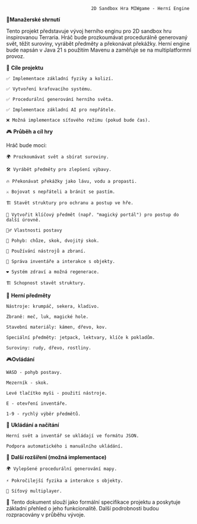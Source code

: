                                     2D Sandbox Hra MIWgame - Herní Engine


📌**Manažerské shrnutí**

Tento projekt představuje vývoj herního enginu pro 2D sandbox hru inspirovanou Terraria. Hráč bude prozkoumávat procedurálně generovaný svět, těžit suroviny, vyrábět předměty a překonávat překážky. Herní engine bude napsán v Java 21 s použitím Mavenu a zaměřuje se na multiplatformní provoz.


🎯 **Cíle projektu**

    ✅ Implementace základní fyziky a kolizí.

    ✅ Vytvoření krafovacího systému.

    ✅ Procedurální generování herního světa.

    ✅ Implementace základní AI pro nepřátele.

    ❌ Možná implementace síťového režimu (pokud bude čas).


🎮 **Průběh a cíl hry**

Hráč bude moci:

    🌍 Prozkoumávat svět a sbírat suroviny.

    🛠️ Vyrábět předměty pro zlepšení výbavy.

    🔥 Překonávat překážky jako lávu, vodu a propasti.

    ⚔️ Bojovat s nepřáteli a bránit se pastím.

    🏗️ Stavět struktury pro ochranu a postup ve hře.

    🚀 Vytvořit klíčový předmět (např. "magický portál") pro postup do další úrovně.

    🦸‍♂️ Vlastnosti postavy

    🏃 Pohyb: chůze, skok, dvojitý skok.

    🔨 Používání nástrojů a zbraní.

    🎒 Správa inventáře a interakce s objekty.

    ❤️ Systém zdraví a možná regenerace.

    🏗️ Schopnost stavět struktury.


🔧 **Herní předměty**

    Nástroje: krumpáč, sekera, kladivo.

    Zbraně: meč, luk, magické hole.

    Stavební materiály: kámen, dřevo, kov.

    Speciální předměty: jetpack, lektvary, klíče k pokladům.

    Suroviny: rudy, dřevo, rostliny.

🎮**Ovládání**

    WASD - pohyb postavy.

    Mezerník - skok.

    Levé tlačítko myši - použití nástroje.

    E - otevření inventáře.

    1-9 - rychlý výběr předmětů.

💾 **Ukládání a načítání**

    Herní svět a inventář se ukládají ve formátu JSON.

    Podpora automatického i manuálního ukládání.

🚀 **Další rozšíření (možná implementace)**

    🌍 Vylepšené procedurální generování mapy.

    ⚡ Pokročilejší fyzika a interakce s objekty.

    🔗 Síťový multiplayer.
    

📜 Tento dokument slouží jako formální specifikace projektu a poskytuje základní přehled o jeho funkcionalitě. Další podrobnosti budou rozpracovány v průběhu vývoje.

